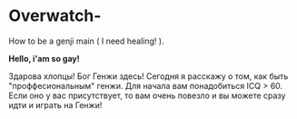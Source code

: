 # Overwatch-
How to be a genji main ( I need healing! ).
<html>

<b> Hello, i'am so gay! </b>

  
Здарова хлопцы! Бог Генжи здесь! Сегодня я расскажу о том, как быть "проффесиональным" генжи. 
Для начала вам понадобиться ICQ > 60. Если оно у вас присутствует, то вам очень повезло и вы можете сразу идти и играть на Генжи!
</body>
</html>
